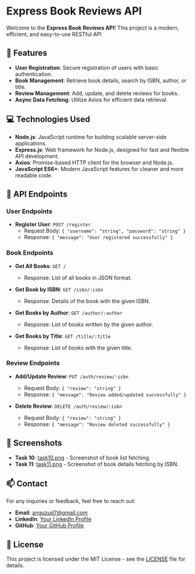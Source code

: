 # Express Book Reviews API

Welcome to the **Express Book Reviews API**! This project is a modern, efficient, and easy-to-use RESTful API

## 🚀 Features

- **User Registration**: Secure registration of users with basic authentication.
- **Book Management**: Retrieve book details, search by ISBN, author, or title.
- **Review Management**: Add, update, and delete reviews for books.
- **Async Data Fetching**: Utilize Axios for efficient data retrieval.

## 💻 Technologies Used

- **Node.js**: JavaScript runtime for building scalable server-side applications.
- **Express.js**: Web framework for Node.js, designed for fast and flexible API development.
- **Axios**: Promise-based HTTP client for the browser and Node.js.
- **JavaScript ES6+**: Modern JavaScript features for cleaner and more readable code.

## 📖 API Endpoints

### User Endpoints

- **Register User**: `POST /register`
  - Request Body: `{ "username": "string", "password": "string" }`
  - Response: `{ "message": "User registered successfully" }`

### Book Endpoints

- **Get All Books**: `GET /`
  - Response: List of all books in JSON format.

- **Get Book by ISBN**: `GET /isbn/:isbn`
  - Response: Details of the book with the given ISBN.

- **Get Books by Author**: `GET /author/:author`
  - Response: List of books written by the given author.

- **Get Books by Title**: `GET /title/:title`
  - Response: List of books with the given title.

### Review Endpoints

- **Add/Update Review**: `PUT /auth/review/:isbn`
  - Request Body: `{ "review": "string" }`
  - Response: `{ "message": "Review added/updated successfully" }`

- **Delete Review**: `DELETE /auth/review/:isbn`
  - Request Body: `{ "review": "string" }`
  - Response: `{ "message": "Review deleted successfully" }`

## 📸 Screenshots

- **Task 10**: [task10.png](path/to/task10.png) - Screenshot of book list fetching.
- **Task 11**: [task11.png](path/to/task11.png) - Screenshot of book details fetching by ISBN.

## 📫 Contact

For any inquiries or feedback, feel free to reach out:

- **Email**: anguzud7@gmail.com
- **LinkedIn**: [Your LinkedIn Profile](https://www.linkedin.com/in/anguzu-daniel-7b793023a/)
- **GitHub**: [Your GitHub Profile](https://github.com/anguzuDaniel)

## 📜 License

This project is licensed under the MIT License - see the [LICENSE](LICENSE) file for details.